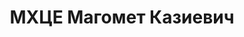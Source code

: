 ---
title: МХЦЕ Магомет Казиевич
description: В 1929-1931 член ЦИК. 5 сентября 1936 г. бывший зав. областным отделом
  народного образования Магомет Казиевич Мхце был назначен зав. областным музеем,
  а также председателем областного общества краеведения и, по совместительству, и.
  о. директора НИИ. Позже он был утверждён в должности зав. областным архивом.
---